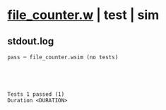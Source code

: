 # [file_counter.w](../../../../../examples/tests/valid/file_counter.w) | test | sim

## stdout.log
```log
pass ─ file_counter.wsim (no tests)
 




Tests 1 passed (1) 
Duration <DURATION>

```

